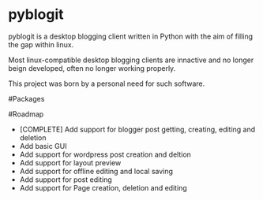 # pyblogit
pyblogit is a desktop blogging client written in Python with the aim of filling
the gap within linux.

Most linux-compatible desktop blogging clients are innactive and no longer
beign developed, often no longer working properly.

This project was born by a personal need for such software.

#Packages

#Roadmap
- [COMPLETE] Add support for blogger post getting, creating, editing and
  deletion
- Add basic GUI
- Add support for wordpress post creation and deltion
- Add support for layout preview
- Add support for offline editing and local saving
- Add support for post editing
- Add support for Page creation, deletion and editing
